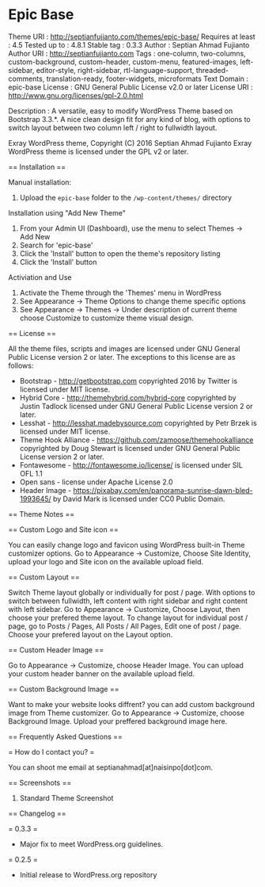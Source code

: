 # Epic Base
 Theme URI         : http://septianfujianto.com/themes/epic-base/
 Requires at least : 4.5
 Tested up to      : 4.8.1
 Stable tag        : 0.3.3
 Author            : Septian Ahmad Fujianto
 Author URI        : http://septianfujianto.com
 Tags              : one-column, two-columns, custom-background, custom-header, custom-menu, featured-images, left-sidebar, editor-style, right-sidebar, rtl-language-support, threaded-comments, translation-ready, footer-widgets, microformats
 Text Domain       : epic-base
 License           : GNU General Public License v2.0 or later
 License URI       : http://www.gnu.org/licenses/gpl-2.0.html

Description        : A versatile, easy to modify WordPress Theme based on Bootstrap 3.3.*. A nice clean design fit for any kind of blog, with options to switch layout between two column left / right to fullwidth layout.

Exray WordPress theme, Copyright (C) 2016 Septian Ahmad Fujianto 
Exray WordPress theme is licensed under the GPL v2 or later.

== Installation ==

Manual installation:

1. Upload the `epic-base` folder to the `/wp-content/themes/` directory

Installation using "Add New Theme"

1. From your Admin UI (Dashboard), use the menu to select Themes -> Add New
2. Search for 'epic-base'
3. Click the 'Install' button to open the theme's repository listing
4. Click the 'Install' button

Activiation and Use

1. Activate the Theme through the 'Themes' menu in WordPress
2. See Appearance -> Theme Options to change theme specific options
3. See Appearance -> Themes -> Under description of current theme choose Customize to customize theme visual design.

== License ==

All the theme files, scripts and images are licensed under GNU General Public License version 2 or later.
The exceptions to this license are as follows:
* Bootstrap - http://getbootstrap.com copyrighted 2016 by Twitter is licensed under MIT license.
* Hybrid Core - http://themehybrid.com/hybrid-core copyrighted by Justin Tadlock licensed under GNU General Public License version 2 or later.
* Lesshat - http://lesshat.madebysource.com copyrighted by Petr Brzek is licensed under MIT license.
* Theme Hook Alliance - https://github.com/zamoose/themehookalliance copyrighted by Doug Stewart is licensed under GNU General Public License version 2 or later.
* Fontawesome - http://fontawesome.io/license/ is licensed under SIL OFL 1.1
* Open sans - license under Apache License 2.0
* Header Image - https://pixabay.com/en/panorama-sunrise-dawn-bled-1993645/ by David Mark is licensed under CC0 Public Domain.

== Theme Notes ==

== Custom Logo and Site icon ==

You can easily change logo and favicon using WordPress built-in Theme customizer options. Go to Appearance -> Customize, Choose Site Identity, upload your logo and Site icon on the available upload field.

== Custom Layout ==

Switch Theme layout globally or individually for post / page. With options to switch between fullwidth, left content with right sidebar and right content with left sidebar. Go to Appearance -> Customize, Choose Layout, then choose your prefered theme layout. To change layout for individual post / page, go to Posts / Pages, All Posts / All Pages, Edit one of post / page. Choose your prefered layout on the Layout option.

== Custom Header Image ==

Go to Appearance -> Customize, choose Header Image. You can upload your custom header banner on the available upload field.

== Custom Background Image == 

Want to make your website looks diffrent? you can add custom background image from Theme customizer. Go to Appearance -> Customize, choose Background Image. Upload your preffered background image here.

== Frequently Asked Questions ==

= How do I contact you? =

You can shoot me email at septianahmad[at]naisinpo[dot]com.

== Screenshots ==

1. Standard Theme Screenshot

== Changelog ==

= 0.3.3 =
* Major fix to meet WordPress.org guidelines.

= 0.2.5 =
* Initial release to WordPress.org repository